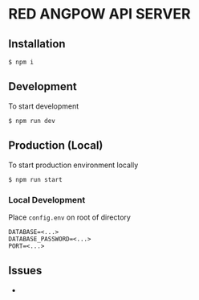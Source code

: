 # RED ANGPOW API SERVER

## Installation

```
$ npm i
```

## Development

To start development

```
$ npm run dev
```

## Production (Local)

To start production environment locally

```
$ npm run start
```

### Local Development

Place `config.env` on root of directory

```
DATABASE=<...>
DATABASE_PASSWORD=<...>
PORT=<...>
```

## Issues

-
